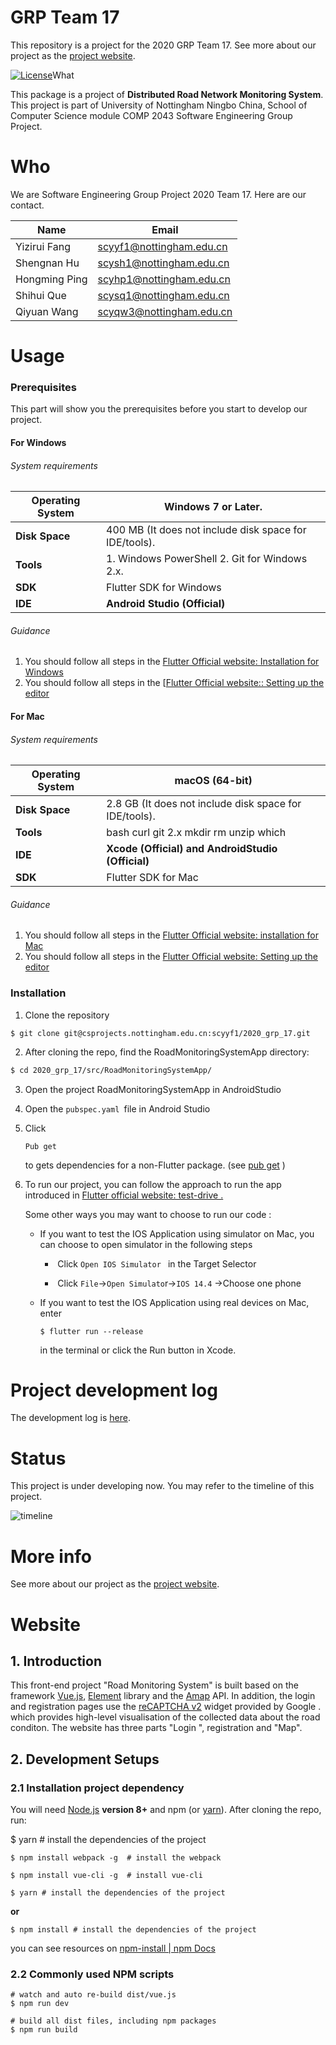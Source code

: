 # GRP Team 17

This repository is a project for the 2020 GRP Team 17. See more about our project as the [project website](http://cslinux.nottingham.edu.cn/~Team202017/).

[![License](https://img.shields.io/badge/license-mit-green.svg)](LICENSE)What

This package is a project of **Distributed Road Network Monitoring System**. This project is part of University of Nottingham Ningbo China, School of Computer Science module COMP 2043 Software Engineering Group Project. 

# Who

We are Software Engineering Group Project 2020 Team 17. Here are our contact.

| Name          | Email                                                       |
| ------------- | ----------------------------------------------------------- |
| Yizirui Fang  | [scyyf1@nottingham.edu.cn](mailto:scyyf1@nottingham.edu.cn) |
| Shengnan Hu   | [scysh1@nottingham.edu.cn](mailto:scysh1@nottingham.edu.cn) |
| Hongming Ping | [scyhp1@nottingham.edu.cn](mailto:scyhp1@nottingham.edu.cn) |
| Shihui Que    | [scysq1@nottingham.edu.cn](mailto:scysq1@nottingham.edu.cn) |
| Qiyuan Wang   | [scyqw3@nottingham.edu.cn](mailto:scyqw3@nottingham.edu.cn) |



# Usage

### Prerequisites

This part will show you the prerequisites before you start to develop our project.

#### For Windows

###### System requirements

| **Operating System** | Windows 7 or Later.                                    |
| -------------------- | ------------------------------------------------------ |
| **Disk Space**       | 400 MB (It does not include disk space for IDE/tools). |
| **Tools**            | 1. Windows PowerShell  2. Git for Windows 2.x.         |
| **SDK**              | Flutter SDK for Windows                                |
| **IDE**              | **Android Studio (Official)**                          |

###### Guidance 

1. You should follow all steps in the [Flutter Official website: Installation for Windows](https://flutter.dev/docs/get-started/install/windows)
2. You should follow all steps in the [[Flutter Official website:: Setting up the editor](https://flutter.dev/docs/get-started/editor)



#### For Mac

###### System requirements

| **Operating System** | macOS (64-bit)                                         |
| -------------------- | ------------------------------------------------------ |
| **Disk Space**       | 2.8 GB (It does not include disk space for IDE/tools). |
| **Tools**            | bash curl git 2.x mkdir rm unzip which                 |
| **IDE**              | **Xcode (Official) and AndroidStudio (Official)**      |
| **SDK**              | Flutter SDK for Mac                                    |

###### Guidance 

1. You should follow all steps in the [Flutter Official website: installation for Mac](https://flutter.dev/docs/get-started/install/macos)
2. You should follow all steps in the [Flutter Official website: Setting up the editor](https://flutter.dev/docs/get-started/editor)



### **Installation**

1. Clone the repository

```
$ git clone git@csprojects.nottingham.edu.cn:scyyf1/2020_grp_17.git
```

2. After cloning the repo, find the RoadMonitoringSystemApp directory:

``` bash
$ cd 2020_grp_17/src/RoadMonitoringSystemApp/
```

3. Open the project RoadMonitoringSystemApp in AndroidStudio

4. Open the `pubspec.yaml `file in Android Studio 

5. Click 

   ```
   Pub get
   ```

   to gets dependencies for a non-Flutter package. (see [pub get](https://dart.dev/tools/pub/cmd) )

6. To run our project, you can follow the approach to run the app introduced in [Flutter official website:  test-drive .](https://flutter.dev/docs/get-started/test-drive)

   Some other ways you may want to choose to run our code :

   - If  you want to test the IOS Application using simulator on Mac, you can choose to open simulator in the following steps

     - ​     Click `Open IOS Simulator `  in the Target Selector

     - ​      Click `File`->`Open Simulato`r->`IOS 14.4` ->Choose one phone

   - If you want to test the IOS Application using real devices on Mac,  enter 

     ```
     $ flutter run --release
     ```

     in the terminal or click the Run button in Xcode.

     

     



# Project development log

The development log is [here](../log/devLog.md).

# Status

This project is under developing now. You may refer to the timeline of this project.

![timeline](../images/timeline.png)

# More info

See more about our project as the [project website](http://cslinux.nottingham.edu.cn/~Team202017/).





# Website

## 1. Introduction

This front-end project "Road Monitoring System" is built based on the framework [Vue.js](https://vuejs.org/), [Element](https://element.eleme.cn/#/en-US) library and the [Amap](https://lbs.amap.com/) API. In addition, the login and registration pages use the  [reCAPTCHA v2](https://vuejsexamples.com/google-recaptcha-component-for-vue-js/) widget provided by Google . which provides high-level visualisation of the collected data about the road conditon.  The website has three parts "Login ", registration and "Map".

## 2. Development Setups

### 2.1 Installation project dependency

You will need [Node.js](http://nodejs.org/) **version 8+** and npm  (or [yarn](https://yarnpkg.com/en/docs/install)). After cloning the repo, run:

$ yarn # install the dependencies of the project

```
$ npm install webpack -g  # install the webpack
```

```
$ npm install vue-cli -g  # install vue-cli
```

```
$ yarn # install the dependencies of the project
```

**or**

```
$ npm install # install the dependencies of the project
```

you can see resources on [npm-install | npm Docs](https://docs.npmjs.com/cli/v7/commands/npm-install)



### 2.2 Commonly used NPM scripts

```
# watch and auto re-build dist/vue.js
$ npm run dev

# build all dist files, including npm packages
$ npm run build
```





